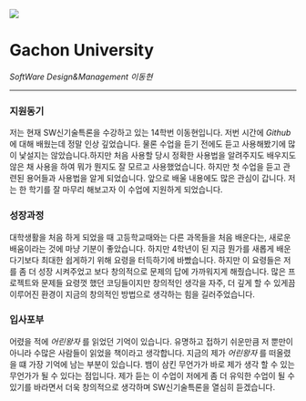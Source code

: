 ![](C:\Users\이동현\Desktop)
# Gachon University

*SoftWare Design&Management*
*이동현*

***

### 지원동기

저는 현재 SW신기술특론을 수강하고 있는 14학번 이동현입니다. 저번 시간에 *Github* 에 대해 배웠는데 정말 인상 깊었습니다. 물론 수업을 듣기 전에도 듣고 사용해봤기에 많이 낯설지는 않았습니다.하지만 처음 사용할 당시 정확한 사용법을 알려주지도 배우지도 않은 채 사용을 하여 뭐가 뭔지도 잘 모르고 사용했었습니다. 하지만 첫 수업을 듣고 관련된 용어들과 사용법을 알게 되었습니다. 앞으로 배울 내용에도 많은 관심이 갑니다.
저는 한 학기를 잘 마무리 해보고자 이 수업에 지원하게 되었습니다.

### 성장과정

대학생활을 처음 하게 되었을 때 고등학교때와는 다른 과목들을 처음 배운다는, 새로운 배움이라는 것에 마냥 기분이 좋았습니다. 하지만 4학년이 된 지금 뭔가를 새롭게 배운다기보다 최대한 쉽게하기 위해 요령을 터득하기에 바빴습니다. 하지만 이 요령들은 저를 좀 더 성장 시켜주었고 보다 창의적으로 문제의 답에 가까워지게 해줬습니다. 많은 프로젝트와 문제들 요령껏 했던 코딩들이지만 창의적인 생각을 자주, 더 깊게 할 수 있게끔 이루어진 환경이 지금의 창의적인 방법으로 생각하는 힘을 길러주었습니다.

### 입사포부

어렸을 적에 *어린왕자* 를 읽었던 기억이 있습니다. 유명하고 접하기 쉬운만큼 저 뿐만이 아니라 수많은 사람들이 읽었을 책이라고 생각합니다. 지금의 제가 *어린왕자* 를 떠올렸을 떄 가장 기억에 남는 부분이 있습니다. 뱀이 삼킨 무언가가 바로 제가 생각 할 수 있는 무언가가 될 수 있다는 점입니다. 제가 듣는 이 수업이 저에게 좀 더 유익한 수업이 될 수 있기를 바라면서 더욱 창의적으로 생각하며 SW신기술특론을 열심히 듣겠습니다.
